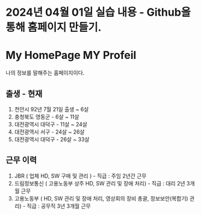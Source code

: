 # 2024년 04월 01일 실습 내용 - Github을 통해 홈페이지 만들기.

# My HomePage MY Profeil

나의 정보를 말해주는 홈페이지이다.

## 출생 - 현재

1. 천안시  92년 7월 21일 출생 ~ 6살
2. 충청북도 영동군 - 6살 ~ 11살
3. 대전광역시 대덕구 - 11살 ~ 24살
4. 대전광역시 서구 - 24살 ~ 26살
5. 대전광역시 대덕구 - 26살 ~ 33살
   
## 근무 이력

1. JBR ( 업체 HD, SW 구매 및 관리 ) - 직급 : 주임 2년간 근무
2. 드림정보통신 ( 고용노동부 상주 HD, SW 관리 및 장애 처리) - 직급 : 대리 2년 3개월 근무
3. 고용노동부 ( HD, SW 관리 및 장애 처리, 영상회의 장비 총괄, 정보보안(복합기) 관리) - 직급 : 공무직 3년 3개월 근무

